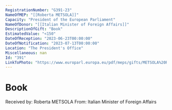 ```yaml
---
RegistrationNumber: "G391-23"
NameOfMEP: "[[Roberta METSOLA]]"
Capacity: "President of the European Parliament"
NameOfDonor: "[[Italian Minister of Foreign Affairs]]"
DescriptionOfGift: "Book"
EstimatedValue: "<150"
DateOfReception: "2023-06-23T00:00:00"
DateOfNotification: "2023-07-13T00:00:00"
Location: "The President's Office"
Miscellaneous: nan
Id: "391"
LinkToPhoto: "https://www.europarl.europa.eu/pdf/meps/gifts/METSOLA%20Roberta_G391-23.JPG#"
---
```


# Book

Received by: Roberta METSOLA
From: Italian Minister of Foreign Affairs
